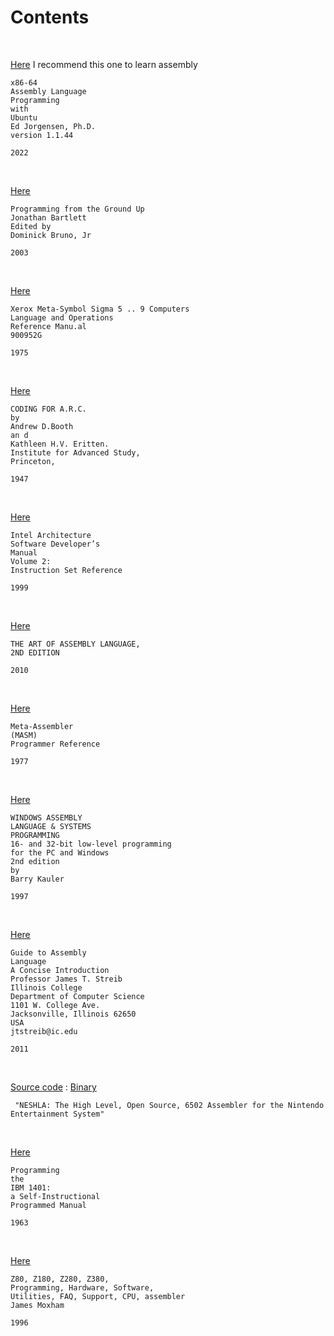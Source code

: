

# Contents

<br />

[Here](https://github.com/JacobJohnson089/The-Computer-Science-Library/blob/main/Low-Level/assembly64.pdf) I recommend this one to learn assembly

```
x86-64
Assembly Language
Programming
with 
Ubuntu
Ed Jorgensen, Ph.D.
version 1.1.44

2022
```


<br />

[Here](https://github.com/JacobJohnson089/The-Computer-Science-Library/blob/main/Low-Level/ProgrammingGroundUp-1-0-booksize.pdf)

```
Programming from the Ground Up
Jonathan Bartlett
Edited by
Dominick Bruno, Jr

2003
```

<br />

[Here](https://github.com/JacobJohnson089/The-Computer-Science-Library/blob/main/Low-Level/900952G_metaSymbolLangRef_Oct75.pdf)
```
Xerox Meta-Symbol Sigma 5 .. 9 Computers 
Language and Operations 
Reference Manu.al 
900952G 

1975 
```

<br />

[Here](https://github.com/JacobJohnson089/The-Computer-Science-Library/blob/main/Low-Level/Booth_Britten_Coding_for_ARC_1947.pdf)
```
CODING FOR A.R.C. 
by 
Andrew D.Booth 
an d 
Kathleen H.V. Eritten. 
Institute for Advanced Study, 
Princeton, 

1947
```

<br />

[Here](https://github.com/JacobJohnson089/The-Computer-Science-Library/blob/main/Low-Level/IntelArchitectureV2ISR.PDF)
```
Intel Architecture
Software Developer’s
Manual
Volume 2:
Instruction Set Reference

1999 
```
<br />

[Here](https://github.com/JacobJohnson089/The-Computer-Science-Library/blob/main/Low-Level/The.Art.of.Assembly.Language.2nd.Edition.pdf)
```
THE ART OF ASSEMBLY LANGUAGE,
2ND EDITION

2010
```

<br />

[Here](https://github.com/JacobJohnson089/The-Computer-Science-Library/blob/main/Low-Level/UP-8453_MASM_Programmers_Ref_1977.pdf)
```
Meta-Assembler 
(MASM) 
Programmer Reference 

1977
```

<br />

[Here](https://github.com/JacobJohnson089/The-Computer-Science-Library/blob/main/Low-Level/asm_-_windows_assembly_language_and_systems_programming.pdf)
```
WINDOWS ASSEMBLY
LANGUAGE & SYSTEMS
PROGRAMMING
16- and 32-bit low-level programming
for the PC and Windows
2nd edition
by
Barry Kauler

1997
```

<br />

[Here](https://github.com/JacobJohnson089/The-Computer-Science-Library/blob/main/Low-Level/silo.tips_guide-to-assembly-language.pdf)
```
Guide to Assembly
Language
A Concise Introduction
Professor James T. Streib
Illinois College
Department of Computer Science
1101 W. College Ave.
Jacksonville, Illinois 62650
USA
jtstreib@ic.edu

2011
```

<br />

[Source code](https://github.com/JacobJohnson089/The-Computer-Science-Library/blob/main/Low-Level/neshla-20050417-src-win32.zip) :  [Binary](https://github.com/JacobJohnson089/The-Computer-Science-Library/blob/main/Low-Level/neshla-20050417-bin-win32.zip)
```
 "NESHLA: The High Level, Open Source, 6502 Assembler for the Nintendo Entertainment System"
```

<br />

[Here](https://babel.hathitrust.org/cgi/pt?id=mdp.39015000480718&view=1up&seq=7)
```
Programming
the
IBM 1401:
a Self-Instructional
Programmed Manual

1963
```
<br />

[Here](http://www.z80.de/z80/z80code.htm)
```
Z80, Z180, Z280, Z380, 
Programming, Hardware, Software,
Utilities, FAQ, Support, CPU, assembler
James Moxham

1996
```


